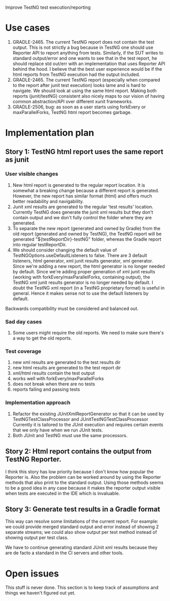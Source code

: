 Improve TestNG test execution/reporting

# Use cases

1. GRADLE-2465. The current TestNG report does not contain the test output. This is not strictly a bug because in TestNG one should use Reporter API to report anything from tests.
  Similarly, if the SUT writes to standard output/error and one wants to see that in the test report, he should replace std out/err with an implementation that uses Reporter API behind the hood.
  I believe that the best user experience would be if the html reports from TestNG execution had the output included.
2. GRADLE-2465. The current TestNG report (especially when compared to the report after junit test execution) looks lame and is hard to navigate.
  We should look at using the same html report. Making both reports (junit/testNG) consistent also nicely maps to our vision of having common abstraction/API over different xunit frameworks.
3. GRADLE-2506, bug: as soon as a user starts using forkEvery or maxParallelForks, TestNG html report becomes garbage.


# Implementation plan

## Story 1: TestNG html report uses the same report as junit

### User visible changes

1. New html report is generated to the regular report location. It is somewhat a breaking change because a different report is generated.
    However, the new report has similar format (html) and offers much better readability and navigability.
2. Junit xml results are generated to the regular 'test results' location.
    Currently TestNG does generate the junit xml results but they don't contain output and we don't fully control the folder where they are generated.
3. To separate the new report (generated and owned by Gradle) from the old report (generated and owned by TestNG),
    the TestNG report will be generated "${testReportDir}-testNG" folder, whereas the Gradle report into regular testReportDir.
4. We should consider changing the default value of TestNGOptions.useDefaultListeners to false. There are 3 default listeners, html generator, xml junit results generator, xml generator.
    Since we're adding a new report, the html generator is no longer needed by default.
    Since we're adding proper generation of xml junit results (working with forkEvery/maxParallelForks, containing output), the TestNG xml junit results generator is no longer needed by default.
    I doubt the TestNG xml report (in a TestNG proprietary format) is useful in general.
    Hence it makes sense not to use the default listeners by default.

Backwards compatibility must be considered and balanced out.

### Sad day cases

1. Some users might require the old reports. We need to make sure there's a way to get the old reports.

### Test coverage

1. new xml results are generated to the test results dir
2. new html results are generated to the test report dir
3. xml/html results contain the test output
4. works well with forkEvery/maxParallelForks
5. does not break when there are no tests
6. reports failing and passing tests

### Implementation approach

1. Refactor the existing JUnitXmlReportGenerator so that it can be used by TestNGTestClassProcessor and JUnitTestNGTestClassProcessor
    Currently it is tailored to the JUnit execution and requires certain events that we only have when we run JUnit tests.
2. Both JUnit and TestNG must use the same processors.

## Story 2: Html report contains the output from TestNG Reporter.

I think this story has low priority because I don't know how popular the Reporter is.
Also the problem can be worked around by using the Reporter methods that also print to the standard output.
Using those methods seems to be a good idea in any case because it makes the reporter output visible when tests are executed in the IDE which is invaluable.

## Story 3: Generate test results in a Gradle format

This way can resolve some limitations of the current report.
For example: we could provide merged standard output and error instead of showing 2 separate streams;
    we could also show output per test method instead of showing output per test class.

We have to continue generating standard JUnit xml results because they are de facto a standard in the CI servers and other tools.

# Open issues

This stuff is never done. This section is to keep track of assumptions and things we haven't figured out yet.
